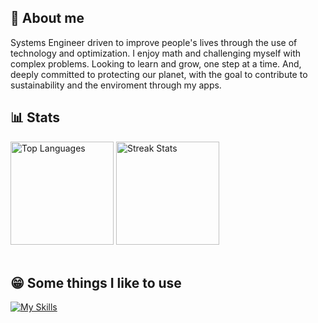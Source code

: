 ## :boy: About me
Systems Engineer driven to improve people's lives through the use of technology and optimization. I enjoy math and challenging myself with complex problems. Looking to learn and grow, one step at a time. And, deeply committed to protecting our planet, with the goal to contribute to sustainability and the enviroment through my apps.

## :bar_chart: Stats
<div>
    <div>
        <img src="https://github-readme-stats.vercel.app/api/top-langs/?username=martinrojasmet&langs_count=10&title_color=ffffff&text_color=ffffff&icon_color=ffffff&bg_color=242938&hide_border=true&locale=en&custom_title=Top%20Languages" alt="Top Languages" height="165px">
        <img src="https://github-readme-streak-stats.herokuapp.com/?user=martinrojasmet&stroke=ffffff&background=242938&ring=3572a5&fire=3572a5&currStreakNum=ffffff&currStreakLabel=3572a5&sideNums=ffffff&sideLabels=ffffff&dates=ffffff&hide_border=true" alt="Streak Stats" height="165px">
    <div/>
</div>
<br>

## 😁 Some things I like to use 
[![My Skills](https://skillicons.dev/icons?i=python,java,typescript,react,pytorch,docker,gcp,linux,raspberrypi)](https://skillicons.dev)
